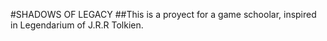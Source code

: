 #SHADOWS OF LEGACY
##This is a proyect for a game schoolar, inspired in Legendarium of J.R.R Tolkien.
